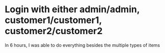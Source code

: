# Login with either admin/admin, customer1/customer1, customer2/customer2
In 6 hours, I was able to do everything besides the multiple types of items
